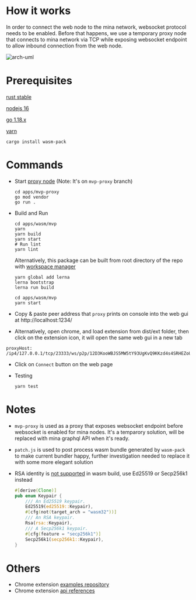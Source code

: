 # How it works

In order to connect the web node to the mina network, websocket protocol needs to be enabled. Before that happens, we use a temporary proxy node that connects to mina network via TCP while exposing websocket endpoint to allow inbound connection from the web node.

![arch-uml](http://www.plantuml.com/plantuml/proxy?cache=no&src=https://raw.githubusercontent.com/ChainSafe/mina-rs/main/docs/mvp-arch.iuml)

# Prerequisites

[rust stable](https://rustup.rs/)

[nodejs 16](https://nodejs.org/en/download/)

[go 1.18.x](https://go.dev/dl/)

[yarn](https://classic.yarnpkg.com/en/docs/install)

```
cargo install wasm-pack
```

# Commands

- Start [proxy node](https://github.com/ChainSafe/mina-rs/tree/mvp-proxy/apps/mvp-proxy) (Note: It's on `mvp-proxy` branch)

  ```
  cd apps/mvp-proxy
  go mod vendor
  go run .
  ```

- Build and Run

  ```
  cd apps/wasm/mvp
  yarn
  yarn build
  yarn start
  # Run lint
  yarn lint
  ```

  Alternatively, this package can be built from root directory of the repo with [workspace manager](https://lerna.js.org/)

  ```
  yarn global add lerna
  lerna bootstrap
  lerna run build

  cd apps/wasm/mvp
  yarn start
  ```

- Copy & paste peer address that `proxy` prints on console into the web gui at http://localhost:1234/

- Alternatively, open chrome, and load extension from dist/ext folder, then click on the extension icon, it will open the same web gui in a new tab

```
proxyHost: /ip4/127.0.0.1/tcp/23333/ws/p2p/12D3KooWBJS5MW5tY93UgKvQ9KKzd4s4SRHEZoUsv7frvcAZKaQt
```

- Click on `Connect` button on the web page

- Testing
  ```
  yarn test
  ```

# Notes

- `mvp-proxy` is used as a proxy that exposes websocket endpoint before websocket is enabled for mina nodes. It's a temparory solution, will be replaced with mina graphql API when it's ready.

- `patch.js` is used to post process wasm bundle generated by `wasm-pack` to make current bundler happy, further investigation needed to replace it with some more elegant solution

- RSA identity is [not supported](https://github.com/libp2p/rust-libp2p/blob/a168410dbed0d0941f2e5a14543206044ccb2260/core/src/identity.rs#L70) in wasm build, use Ed25519 or Secp256k1 instead

  ```rust
  #[derive(Clone)]
  pub enum Keypair {
      /// An Ed25519 keypair.
      Ed25519(ed25519::Keypair),
      #[cfg(not(target_arch = "wasm32"))]
      /// An RSA keypair.
      Rsa(rsa::Keypair),
      /// A Secp256k1 keypair.
      #[cfg(feature = "secp256k1")]
      Secp256k1(secp256k1::Keypair),
  }
  ```

# Others

- Chrome extension [examples repository](https://github.com/GoogleChrome/chrome-extensions-samples)
- Chrome extension [api references](https://developer.chrome.com/docs/extensions/reference/)
